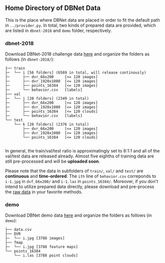 ## Home Directory of DBNet Data

This is the place where DBNet data are placed in order to fit the default path in `../provider.py`. In total, two kinds of prepared data are provided, which are listed in `dbnet-2018` and `demo` folder, respectively.

### dbnet-2018
Download DBNet-2018 challenge data [here](https://drive.google.com/open?id=14RPdVTwBTuCTo0tFeYmL_SyN8fD0g6Hc) and organize the folders as follows (in `dbnet-2018/`):
```
├── train
├─  └── i [56 folders] (6569 in total, will release continously)
├─      ├── dvr_66x200     [<= 120 images]
├─      ├── dvr_1920x1080  [<= 120 images]
├─      ├── points_16384   [<= 120 images]
├─      └── behavior.csv   [labels]
├── val
├─  └── j [20 folders] (2349 in total)
├─      ├── dvr_66x200     [<= 120 images]
├─      ├── dvr_1920x1080  [<= 120 images]
├─      ├── points_16384   [<= 120 clouds]
├─      └── behavior.csv   [labels]
└── test
    └── k [20 folders] (2376 in total)
        ├── dvr_66x200     [<= 120 images]
        ├── dvr_1920x1080  [<= 120 images]
        └── points_16384   [<= 120 clouds]
    
```
In general, the train/val/test ratio is approximatingly set to 8:1:1 and all of the val/test data are released already. Almost five eighths of training data are still pre-processed and will be __uploaded soon__.

Please note that the data in subfolders of `train/`, `val/` and `test/` are __continuous__ and __time-ordered__. The `ith` line of `behavior.csv` correponds to `i-1.jpg` in `dvf_66x200/` and `i-1.las` in `points_16384/`. Moreover, if you don't intend to utilize prepared data directly, please download and pre-process the [raw data]() in your favorite methods.

### demo
Download DBNet demo data [here](https://drive.google.com/open?id=1NjhHwV_q6EMZ6MiGhZnqxg7yRCawx79c) and organize the folders as follows (in `demo`):

```
├── data.csv
├── DVR
├─  └── i.jpg [3788 images]
├── fmap
├─  └── i.jpg [3788 feature maps]
└── points_16384
    └── i.las [3788 point clouds]
```
